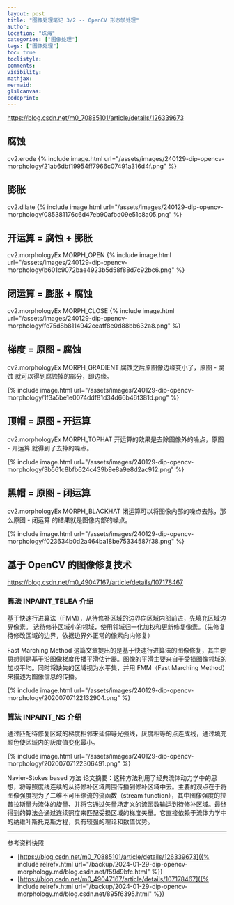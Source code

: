 ```yaml
---
layout: post
title: "图像处理笔记 3/2 -- OpenCV 形态学处理"
author:
location: "珠海"
categories: ["图像处理"]
tags: ["图像处理"]
toc: true
toclistyle:
comments:
visibility:
mathjax:
mermaid:
glslcanvas:
codeprint:
---
```


<https://blog.csdn.net/m0_70885101/article/details/126339673>


## 腐蚀

cv2.erode
{% include image.html url="/assets/images/240129-dip-opencv-morphology/21ab6dbf19954ff7966c07491a316d4f.png" %}


## 膨胀

cv2.dilate
{% include image.html url="/assets/images/240129-dip-opencv-morphology/085381176c6d47eb90afbd09e51c8a05.png" %}


## 开运算 = 腐蚀 + 膨胀

cv2.morphologyEx MORPH_OPEN
{% include image.html url="/assets/images/240129-dip-opencv-morphology/b601c9072bae4923b5d58f88d7c92bc6.png" %}


## 闭运算 = 膨胀 + 腐蚀

cv2.morphologyEx MORPH_CLOSE
{% include image.html url="/assets/images/240129-dip-opencv-morphology/fe75d8b8114942ceaff8e0d88bb632a8.png" %}


## 梯度 = 原图 - 腐蚀

cv2.morphologyEx MORPH_GRADIENT
腐蚀之后原图像边缘变小了，原图 - 腐蚀 就可以得到腐蚀掉的部分，即边缘。

{% include image.html url="/assets/images/240129-dip-opencv-morphology/1f3a5be1e0074ddf81d34d66b46f381d.png" %}


## 顶帽 = 原图 - 开运算

cv2.morphologyEx MORPH_TOPHAT
开运算的效果是去除图像外的噪点，原图 - 开运算 就得到了去掉的噪点。

{% include image.html url="/assets/images/240129-dip-opencv-morphology/3b561c8bfb624c439b9e8a9e8d2ac912.png" %}


## 黑帽 = 原图 - 闭运算

cv2.morphologyEx MORPH_BLACKHAT
闭运算可以将图像内部的噪点去除，那么原图 - 闭运算 的结果就是图像内部的噪点。

{% include image.html url="/assets/images/240129-dip-opencv-morphology/f023634b0d2a464ba18be75334587f38.png" %}


## 基于 OpenCV 的图像修复技术

<https://blog.csdn.net/m0_49047167/article/details/107178467>


### 算法 INPAINT_TELEA 介绍

基于快速行进算法（FMM），从待修补区域的边界向区域内部前进，先填充区域边界像素。
选待修补区域小的领域，使用领域归一化加权和更新修复像素。（先修复待修改区域的边界，依据边界外正常的像素向内修复）

Fast Marching Method
这篇文章提出的是基于快速行进算法的图像修复，其主要思想则是基于沿图像梯度传播平滑估计器。图像的平滑主要来自于受损图像领域的加权平均。同时将缺失的区域视为水平集，并用 FMM（Fast Marching Method）来描述为图像信息的传播。

{% include image.html url="/assets/images/240129-dip-opencv-morphology/20200707122132904.png" %}


### 算法 INPAINT_NS 介绍

通过匹配待修复区域的梯度相邻来延伸等光强线，灰度相等的点连成线，通过填充颜色使区域内的灰度值变化最小。

{% include image.html url="/assets/images/240129-dip-opencv-morphology/20200707122306491.png" %}

Navier-Stokes based 方法
论文摘要：这种方法利用了经典流体动力学中的思想，将等照度线连续的从待修补区域周围传播到修补区域中去。主要的观点在于将图像强度视为了二维不可压缩流的流函数（stream function），其中图像强度的拉普拉斯量为流体的旋量、并将它通过矢量场定义的流函数输运到待修补区域。最终得到的算法会通过连续照度来匹配受损区域的梯度矢量。它直接依赖于流体力学中的纳维叶斯托克斯方程，具有较强的理论和数值优势。



<hr class='reviewline'/>
<p class='reviewtip'><script type='text/javascript' src='{% include relref.html url="/assets/reviewjs/blogs/2024-01-29-dip-opencv-morphology.md.js" %}'></script></p>
<font class='ref_snapshot'>参考资料快照</font>

- [https://blog.csdn.net/m0_70885101/article/details/126339673]({% include relrefx.html url="/backup/2024-01-29-dip-opencv-morphology.md/blog.csdn.net/f59d9bfc.html" %})
- [https://blog.csdn.net/m0_49047167/article/details/107178467]({% include relrefx.html url="/backup/2024-01-29-dip-opencv-morphology.md/blog.csdn.net/895f6395.html" %})
